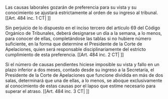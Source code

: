 Las causas laborales gozarán de preferencia para su vista y su conocimiento se ajustará estrictamente al orden de su ingreso al tribunal. [[Art. 484 inc. 1 CT| ]]

Sin perjuicio de lo dispuesto en el inciso tercero del artículo 69 del Código Orgánico de Tribunales, deberá designarse un día a la semana, a lo menos, para conocer de ellas, completándose las tablas si no hubiere número suficiente, en la forma que determine el Presidente de la Corte de Apelaciones, quien será responsable disciplinariamente del estricto cumplimiento de esta preferencia. [[Art. 484 inc. 2 CT| ]]

Si el número de causas pendientes hiciese imposible su vista y fallo en un plazo inferior a dos meses, contado desde su ingreso a la Secretaría, el Presidente de la Corte de Apelaciones que funcione dividida en más de dos salas, determinará que una de ellas, a lo menos, se aboque exclusivamente al conocimiento de estas causas por el lapso que estime necesario para superar el atraso. [[Art. 484 inc. 3 CT| ]]